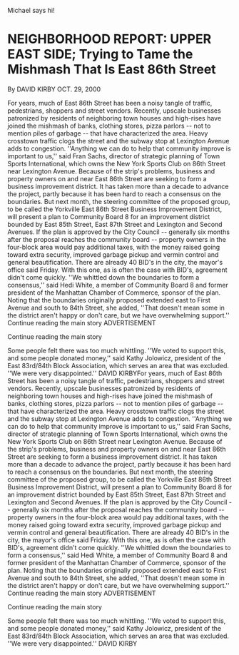Michael says hi!

NEIGHBORHOOD REPORT: UPPER EAST SIDE; Trying to Tame the Mishmash That Is East 86th Street
===

By DAVID KIRBY                                                                                                   OCT. 29, 2000

For years, much of East 86th Street has been a noisy tangle of traffic, pedestrians, shoppers and street vendors. Recently, upscale businesses patronized by residents of neighboring town houses and high-rises have joined the mishmash of banks, clothing stores, pizza parlors -- not to mention piles of garbage -- that have characterized the area. Heavy crosstown traffic clogs the street and the subway stop at Lexington Avenue adds to congestion.
''Anything we can do to help that community improve is important to us,'' said Fran Sachs, director of strategic planning of Town Sports International, which owns the New York Sports Club on 86th Street near Lexington Avenue.
Because of the strip's problems, business and property owners on and near East 86th Street are seeking to form a business improvement district. It has taken more than a decade to advance the project, partly because it has been hard to reach a consensus on the boundaries.
But next month, the steering committee of the proposed group, to be called the Yorkville East 86th Street Business Improvement District, will present a plan to Community Board 8 for an improvement district bounded by East 85th Street, East 87th Street and Lexington and Second Avenues. If the plan is approved by the City Council -- generally six months after the proposal reaches the community board -- property owners in the four-block area would pay additional taxes, with the money raised going toward extra security, improved garbage pickup and vermin control and general beautification.
There are already 40 BID's in the city, the mayor's office said Friday. With this one, as is often the case with BID's, agreement didn't come quickly.
''We whittled down the boundaries to form a consensus,'' said Hedi White, a member of Community Board 8 and former president of the Manhattan Chamber of Commerce, sponsor of the plan. Noting that the boundaries originally proposed extended east to First Avenue and south to 84th Street, she added, ''That doesn't mean some in the district aren't happy or don't care, but we have overwhelming support.''
Continue reading the main story
ADVERTISEMENT

Continue reading the main story

Some people felt there was too much whittling. ''We voted to support this, and some people donated money,'' said Kathy Jolowicz, president of the East 83rd/84th Block Association, which serves an area that was excluded. ''We were very disappointed.'' DAVID KIRBYFor years, much of East 86th Street has been a noisy tangle of traffic, pedestrians, shoppers and street vendors. Recently, upscale businesses patronized by residents of neighboring town houses and high-rises have joined the mishmash of banks, clothing stores, pizza parlors -- not to mention piles of garbage -- that have characterized the area. Heavy crosstown traffic clogs the street and the subway stop at Lexington Avenue adds to congestion.
''Anything we can do to help that community improve is important to us,'' said Fran Sachs, director of strategic planning of Town Sports International, which owns the New York Sports Club on 86th Street near Lexington Avenue.
Because of the strip's problems, business and property owners on and near East 86th Street are seeking to form a business improvement district. It has taken more than a decade to advance the project, partly because it has been hard to reach a consensus on the boundaries.
But next month, the steering committee of the proposed group, to be called the Yorkville East 86th Street Business Improvement District, will present a plan to Community Board 8 for an improvement district bounded by East 85th Street, East 87th Street and Lexington and Second Avenues. If the plan is approved by the City Council -- generally six months after the proposal reaches the community board -- property owners in the four-block area would pay additional taxes, with the money raised going toward extra security, improved garbage pickup and vermin control and general beautification.
There are already 40 BID's in the city, the mayor's office said Friday. With this one, as is often the case with BID's, agreement didn't come quickly.
''We whittled down the boundaries to form a consensus,'' said Hedi White, a member of Community Board 8 and former president of the Manhattan Chamber of Commerce, sponsor of the plan. Noting that the boundaries originally proposed extended east to First Avenue and south to 84th Street, she added, ''That doesn't mean some in the district aren't happy or don't care, but we have overwhelming support.''
Continue reading the main story
ADVERTISEMENT

Continue reading the main story

Some people felt there was too much whittling. ''We voted to support this, and some people donated money,'' said Kathy Jolowicz, president of the East 83rd/84th Block Association, which serves an area that was excluded. ''We were very disappointed.'' DAVID KIRBY

